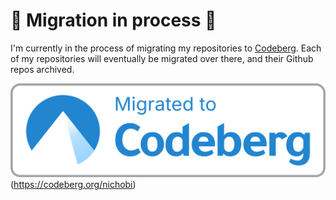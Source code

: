 # 🚧 Migration in process 🚧
I'm currently in the process of migrating my repositories to [Codeberg](https://codeberg.org/nichobi).
Each of my repositories will eventually be migrated over there, and their Github repos archived.

![Migrated to Codeberg](migrated-badge.svg)(https://codeberg.org/nichobi)
